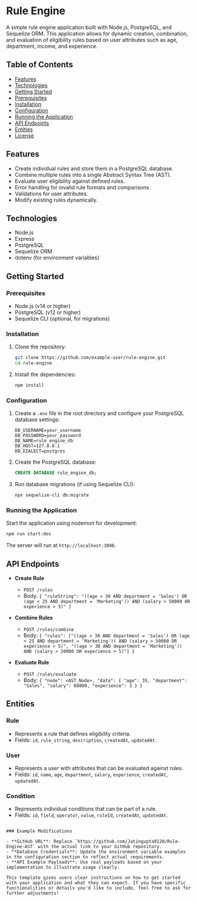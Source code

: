 # Rule Engine

A simple rule engine application built with Node.js, PostgreSQL, and Sequelize ORM. This application allows for dynamic creation, combination, and evaluation of eligibility rules based on user attributes such as age, department, income, and experience.

## Table of Contents

- [Features](#features)
- [Technologies](#technologies)
- [Getting Started](#getting-started)
- [Prerequisites](#prerequisites)
- [Installation](#installation)
- [Configuration](#configuration)
- [Running the Application](#running-the-application)
- [API Endpoints](#api-endpoints)
- [Entities](#entities)
- [License](#license)

## Features

- Create individual rules and store them in a PostgreSQL database.
- Combine multiple rules into a single Abstract Syntax Tree (AST).
- Evaluate user eligibility against defined rules.
- Error handling for invalid rule formats and comparisons.
- Validations for user attributes.
- Modify existing rules dynamically.

## Technologies

- Node.js
- Express
- PostgreSQL
- Sequelize ORM
- dotenv (for environment variables)

## Getting Started

### Prerequisites

- Node.js (v14 or higher)
- PostgreSQL (v12 or higher)
- Sequelize CLI (optional, for migrations)

### Installation

1. Clone the repository:

   ```bash
   git clone https://github.com/example-user/rule-engine.git
   cd rule-engine
   ```

2. Install the dependencies:

   ```bash
   npm install
   ```

### Configuration

1. Create a `.env` file in the root directory and configure your PostgreSQL database settings:

   ```plaintext
   DB_USERNAME=your_username
   DB_PASSWORD=your_password
   DB_NAME=rule_engine_db
   DB_HOST=127.0.0.1
   DB_DIALECT=postgres
   ```

2. Create the PostgreSQL database:

   ```sql
   CREATE DATABASE rule_engine_db;
   ```

3. Run database migrations (if using Sequelize CLI):

   ```bash
   npx sequelize-cli db:migrate
   ```

### Running the Application

Start the application using nodemon for development:

```bash
npm run start:dev
```

The server will run at `http://localhost:3000`.

## API Endpoints

- **Create Rule**
  - `POST /rules`
  - Body: `{ "ruleString": "((age > 30 AND department = 'Sales') OR (age < 25 AND department = 'Marketing')) AND (salary > 50000 OR experience > 5)" }`
  
- **Combine Rules**
  - `POST /rules/combine`
  - Body: `{ "rules": ["((age > 30 AND department = 'Sales') OR (age < 25 AND department = 'Marketing')) AND (salary > 50000 OR experience > 5)", "((age > 30 AND department = 'Marketing')) AND (salary > 20000 OR experience > 5)"] }`
  
- **Evaluate Rule**
  - `POST /rules/evaluate`
  - Body: `{ "node": <AST_Node>, "data": { "age": 35, "department": "Sales", "salary": 60000, "experience": 3 } }`

## Entities

### Rule
- Represents a rule that defines eligibility criteria.
- Fields: `id`, `rule_string`, `description`, `createdAt`, `updatedAt`.

### User
- Represents a user with attributes that can be evaluated against rules.
- Fields: `id`, `name`, `age`, `department`, `salary`, `experience`, `createdAt`, `updatedAt`.

### Condition
- Represents individual conditions that can be part of a rule.
- Fields: `id`, `field`, `operator`, `value`, `ruleId`, `createdAt`, `updatedAt`.

```

### Example Modifications

- **GitHub URL**: Replace `https://github.com/Jatingupta9120/Rule-Engine-AST` with the actual link to your GitHub repository.
- **Database Credentials**: Update the environment variable examples in the configuration section to reflect actual requirements.
- **API Example Payloads**: Use real payloads based on your implementation to illustrate usage clearly.

This template gives users clear instructions on how to get started with your application and what they can expect. If you have specific functionalities or details you'd like to include, feel free to ask for further adjustments!